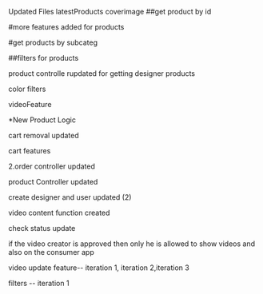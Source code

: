 Updated Files
latestProducts 
coverimage
##get product by id


#more features added for products


#get products by subcateg

##filters for products

product controlle rupdated for getting designer products

color filters

videoFeature


*New Product Logic

cart removal updated

cart features




2.order controller updated


product Controller updated

create designer and user updated (2)

video content function created 

check status update




if the video creator is approved then only he is allowed to show videos and also on the consumer app

video update feature-- iteration 1, iteration 2,iteration 3

filters -- iteration 1





